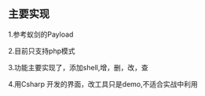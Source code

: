 ## 主要实现

1.参考蚁剑的Payload 

2.目前只支持php模式

3.功能主要实现了，添加shell,增，删，改，查 

4.用Csharp 开发的界面，改工具只是demo,不适合实战中利用
